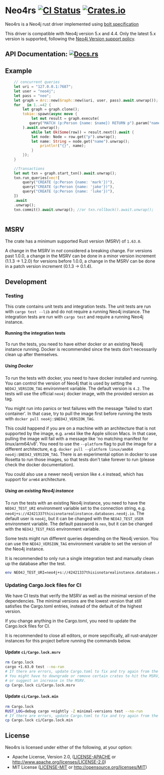 # Neo4rs [![CI Status][ci-badge]][ci-url]  [![Crates.io][crates-badge]][crates-url]

[ci-badge]: https://github.com/neo4j-labs/neo4rs/actions/workflows/checks.yml/badge.svg
[ci-url]: https://github.com/neo4j-labs/neo4rs
[crates-badge]: https://img.shields.io/crates/v/neo4rs.svg?style=shield
[crates-url]: https://crates.io/crates/neo4rs
[docs-badge]: https://img.shields.io/badge/docs-latest-blue.svg?style=shield
[docs-url]: https://docs.rs/neo4rs

Neo4rs is a Neo4j rust driver implemented using [bolt specification](https://7687.org/bolt/bolt-protocol-message-specification-4.html#version-41)

This driver is compatible with Neo4j version 5.x and 4.4.
Only the latest 5.x version is supported, following the [Neo4j Version support policy](https://neo4j.com/developer/kb/neo4j-supported-versions/).

## API Documentation: [![Docs.rs][docs-badge]][docs-url]

## Example

```rust    
    // concurrent queries
    let uri = "127.0.0.1:7687";
    let user = "neo4j";
    let pass = "neo";
    let graph = Arc::new(Graph::new(&uri, user, pass).await.unwrap());
    for _ in 1..=42 {
        let graph = graph.clone();
        tokio::spawn(async move {
            let mut result = graph.execute(
	       query("MATCH (p:Person {name: $name}) RETURN p").param("name", "Mark")
	    ).await.unwrap();
            while let Ok(Some(row)) = result.next().await {
        	let node: Node = row.get("p").unwrap();
        	let name: String = node.get("name").unwrap();
                println!("{}", name);
            }
        });
    }
    
    //Transactions
    let mut txn = graph.start_txn().await.unwrap();
    txn.run_queries(vec![
        query("CREATE (p:Person {name: 'mark'})"),
        query("CREATE (p:Person {name: 'jake'})"),
        query("CREATE (p:Person {name: 'luke'})"),
    ])
    .await
    .unwrap();
    txn.commit().await.unwrap(); //or txn.rollback().await.unwrap();
    
```

## MSRV

The crate has a minimum supported Rust version (MSRV) of `1.63.0`.

A change in the MSRV in *not* considered a breaking change.
For versions past 1.0.0, a change in the MSRV can be done in a minor version increment (1.1.3 -> 1.2.0)
for versions before 1.0.0, a change in the MSRV can be done in a patch version increment (0.1.3 -> 0.1.4).


## Development

### Testing

This crate contains unit tests and integration tests.
The unit tests are run with `cargo test --lib` and do not require a running Neo4j instance.
The integration tests are run with `cargo test` and require a running Neo4j instance.

#### Running the integration tests

To run the tests, you need to have either docker or an existing Neo4j instance running.
Docker is recommended since the tests don't necessarily clean up after themselves.

##### Using Docker

To run the tests with docker, you need to have docker installed and running.
You can control the version of Neo4j that is used by setting the `NEO4J_VERSION_TAG` environment variable.
The default version is `4.2`.
The tests will use the official `neo4j` docker image, with the provided version as tag.

You might run into panics or test failures with the message 'failed to start container'.
In that case, try to pull the image first before running the tests with `docker pull neo4j:$NEO4J_VERSION_TAG`.

This could happend if you are on a machine with an architecture that is not supported by the image, e.g. `arm64` like the Apple silicon Macs.
In that case, pulling the image will fail with a message like 'no matching manifest for linux/arm64/v8'.
You need to use the `--platform` flag to pull the image for a different architecture, e.g. `docker pull --platform linux/amd64 neo4j:$NEO4J_VERSION_TAG`.
There is an experimental option in docker to use Rosetta to run those images, so that tests don't take forever to run (please check the docker documentation).

You could also use a newer neo4j version like `4.4` instead, which has support for `arm64` architecture.

##### Using an existing Neo4j instance

To run the tests with an existing Neo4j instance, you need to have the `NEO4J_TEST_URI` environment variable set to the connection string, e.g. `neo4j+s://42421337thisisnotarealinstance.databases.neo4j.io`.
The default user is `neo4j`, but it can be changed with the `NEO4J_TEST_USER` environment variable.
The default password is `neo`, but it can be changed with the `NEO4J_TEST_PASS` environment variable.

Some tests might run different queries depending on the Neo4j version.
You can use the `NEO4J_VERSION_TAG` environment variable to set the version of the Neo4j instance.

It is recommended to only run a single integration test and manually clean up the database after the test.

```sh
env NEO4J_TEST_URI=neo4j+s://42421337thisisnotarealinstance.databases.neo4j.io NEO4J_TEST_USER=neo4j NEO4J_TEST_PASS=supersecret NEO4J_VERSION_TAG=5.8 cargo test --test <name of the integration test, see the file names in lib/tests/>
```

### Updating Cargo.lock files for CI

We have CI tests that verify the MSRV as well as the minimal version of the dependencies.
The minimal versions are the lowest version that still satisfies the Cargo.toml entries, instead of the default of the highest version.

If you change anything in the Cargo.toml, you need to update the Cargo.lock files for CI.

It is recommended to close all editors, or more sepcifically, all rust-analyzer instances for this project before running the commands below.

#### Update `ci/Cargo.lock.msrv`

```bash
rm Cargo.lock
cargo +1.63.0 test --no-run
# If there are errors, update Cargo.toml to fix and try again from the top.
# You might have to downgrade or remove certain crates to hit the MSRV,
# or suggest an increase in the MSRV.
cp Cargo.lock ci/Cargo.lock.msrv
```

#### Update `ci/Cargo.lock.min`

```bash
rm Cargo.lock
RUST_LOG=debug cargo +nightly -Z minimal-versions test --no-run
# If there are errors, update Cargo.toml to fix and try again from the top.
cp Cargo.lock ci/Cargo.lock.min
```


## License

Neo4rs is licensed under either of the following, at your option:

 * Apache License, Version 2.0, ([LICENSE-APACHE](LICENSE-APACHE) or http://www.apache.org/licenses/LICENSE-2.0)
 * MIT License ([LICENSE-MIT](LICENSE-MIT) or http://opensource.org/licenses/MIT)
